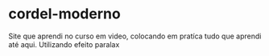 # cordel-moderno
Site que aprendi no curso em video, colocando em pratíca tudo que aprendi até aqui. Utilizando efeito paralax

